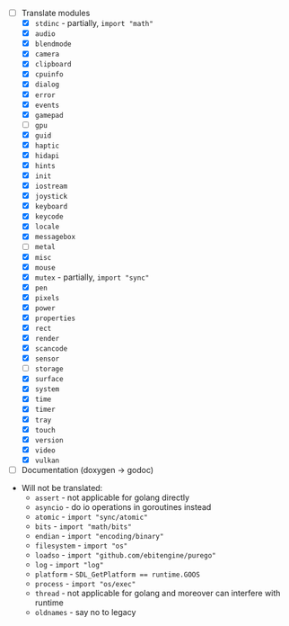- [ ] Translate modules
  - [x] `stdinc` - partially, `import "math"`
  - [x] `audio`
  - [x] `blendmode`
  - [x] `camera`
  - [x] `clipboard`
  - [x] `cpuinfo`
  - [x] `dialog`
  - [x] `error`
  - [x] `events`
  - [x] `gamepad`
  - [ ] `gpu`
  - [x] `guid`
  - [x] `haptic`
  - [x] `hidapi`
  - [x] `hints`
  - [x] `init`
  - [x] `iostream`
  - [x] `joystick`
  - [x] `keyboard`
  - [x] `keycode`
  - [x] `locale`
  - [x] `messagebox`
  - [ ] `metal`
  - [x] `misc`
  - [x] `mouse`
  - [x] `mutex` - partially, `import "sync"`
  - [x] `pen`
  - [x] `pixels`
  - [x] `power`
  - [x] `properties`
  - [x] `rect`
  - [x] `render`
  - [x] `scancode`
  - [x] `sensor`
  - [ ] `storage`
  - [x] `surface`
  - [x] `system`
  - [x] `time`
  - [x] `timer`
  - [x] `tray`
  - [x] `touch`
  - [x] `version`
  - [x] `video`
  - [x] `vulkan`
- [ ] Documentation (doxygen -> godoc)

- Will not be translated:
  - `assert` - not applicable for golang directly
  - `asyncio` - do io operations in goroutines instead
  - `atomic` - `import "sync/atomic"`
  - `bits` - `import "math/bits"`
  - `endian` - `import "encoding/binary"`
  - `filesystem` - `import "os"`
  - `loadso` - `import "github.com/ebitengine/purego"`
  - `log` - `import "log"`
  - `platform` - `SDL_GetPlatform == runtime.GOOS`
  - `process` - `import "os/exec"`
  - `thread` - not applicable for golang and moreover can interfere with runtime
  - `oldnames` - say no to legacy